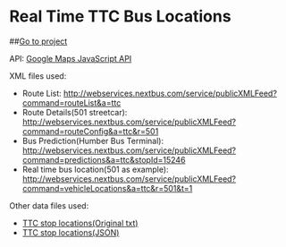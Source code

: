 # Real Time TTC Bus Locations
##[Go to project](https://yizhao.me/work/ttc/)

API: [Google Maps JavaScript API](https://developers.google.com/maps/documentation/javascript/)

XML files used:
- Route List:
http://webservices.nextbus.com/service/publicXMLFeed?command=routeList&a=ttc
- Route Details(501 streetcar):
http://webservices.nextbus.com/service/publicXMLFeed?command=routeConfig&a=ttc&r=501
- Bus Prediction(Humber Bus Terminal):
http://webservices.nextbus.com/service/publicXMLFeed?command=predictions&a=ttc&stopId=15246
- Real time bus location(501 as example):
http://webservices.nextbus.com/service/publicXMLFeed?command=vehicleLocations&a=ttc&r=501&t=1

Other data files used:
- [TTC stop locations(Original txt)](src/stops/stops.txt)
- [TTC stop locations(JSON)](src/stops/stops.json)
